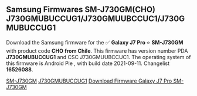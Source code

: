 <h2>Samsung Firmwares SM-J730GM(CHO) J730GMUBUCCUG1/J730GMUUBCCUC1/J730GMUBUCCUG1</h2>
Download the Samsung firmware for the ✅ <strong>Galaxy J7 Pro </strong> ⭐ <strong>SM-J730GM</strong> with product code <strong>CHO</strong> <strong> from Chile</strong>. This firmware has version number PDA <strong>J730GMUBUCCUG1</strong> and CSC J730GMUUBCCUC1. The operating system of this firmware is Android Pie , with build date 2021-09-11. Changelist <strong>16526088</strong>.


[SM-J730GM](https://samfirm.shop/samsung/model/SM-J730GM)
[J730GMUBUCCUG1](https://samfirm.shop/samsung/pda/J730GMUBUCCUG1)
[Download Firmware Galaxy J7 Pro SM-J730GM](https://samfirm.shop/samsung/firmware/455482)
